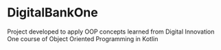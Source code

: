 # DigitalBankOne
Project developed to apply OOP concepts learned from Digital Innovation One course of Object Oriented Programming in Kotlin

